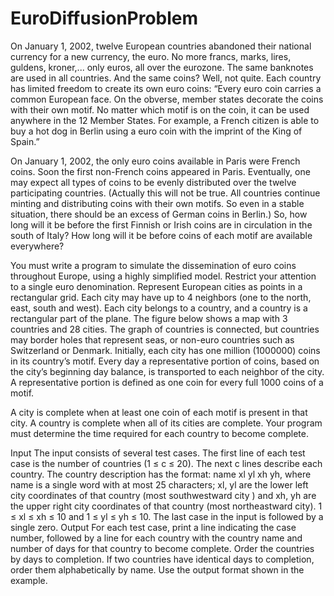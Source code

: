 # EuroDiffusionProblem

On January 1, 2002, twelve European countries abandoned their national currency for a new
currency, the euro. No more francs, marks, lires, guldens, kroner,... only euros, all over the
eurozone. The same banknotes are used in all countries. And the same coins? Well, not quite. Each
country has limited freedom to create its own euro coins: “Every euro coin carries a common
European face. On the obverse, member states decorate the coins with their own motif. No matter
which motif is on the coin, it can be used anywhere in the 12 Member States. For example, a French
citizen is able to buy a hot dog in Berlin using a euro coin with the imprint of the King of Spain.”

On January 1, 2002, the only euro coins available in Paris were French coins. Soon the first
non-French coins appeared in Paris. Eventually, one may expect all types of coins to be evenly
distributed over the twelve participating countries. (Actually this will not be true. All countries
continue minting and distributing coins with their own motifs. So even in a stable situation, there
should be an excess of German coins in Berlin.) So, how long will it be before the first Finnish or Irish
coins are in circulation in the south of Italy? How long will it be before coins of each motif are
available everywhere?

You must write a program to simulate the dissemination of euro coins throughout Europe, using a
highly simplified model. Restrict your attention to a single euro denomination. Represent European
cities as points in a rectangular grid. Each city may have up to 4 neighbors (one to the north, east,
south and west). Each city belongs to a country, and a country is a rectangular part of the plane. The
figure below shows a map with 3 countries and 28 cities. The graph of countries is connected, but
countries may border holes that represent seas, or non-euro countries such as Switzerland or
Denmark. Initially, each city has one million (1000000) coins in its country’s motif. Every day a
representative portion of coins, based on the city’s beginning day balance, is transported to each
neighbor of the city. A representative portion is defined as one coin for every full 1000 coins of a
motif.

A city is complete when at least one coin of each motif is
present in that city. A country is complete when all of its cities are
complete. Your program must determine the time required for
each country to become complete.

Input 
The input consists of several test cases. The first line of each test case is the number of countries (1 ≤ c ≤ 20). The next c lines describe each country. The country description has the format: name xl yl xh yh, where name is a single word with at most 25 characters; xl, yl are the lower left city coordinates of that country (most southwestward city ) and xh, yh are the upper right city coordinates of that country (most northeastward city). 1 ≤ xl ≤ xh ≤ 10 and 1 ≤ yl ≤ yh ≤ 10. The last case in the input is followed by a single zero. 
Output 
For each test case, print a line indicating the case number, followed by a line for each country with the country name and number of days for that country to become complete. Order the countries by days to completion. If two countries have identical days to completion, order them alphabetically by name. Use the output format shown in the example.
